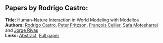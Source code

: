 <h2>Papers by Rodrigo Castro:</h2>
<p>
<b>Title:</b> Human-Nature Interaction in World Modeling with Modelica<br />
<b>Authors:</b> <a href="../authors/author_54.html">Rodrigo Castro</a>, <a href="../authors/author_97.html">Peter Fritzson</a>, <a href="../authors/author_55.html">François Cellier</a>, <a href="../authors/author_215.html">Safa Motesharrei</a> and <a href="../authors/author_259.html">Jorge Rivas</a><br />
<b>Links:</b> <a href="../abstracts/abstract_51.pdf">Abstract</a>, <a href="../submissions/ECP14096477_CastroFritzsonCellierMotesharreiRivas.pdf">Full paper</a>
</p>